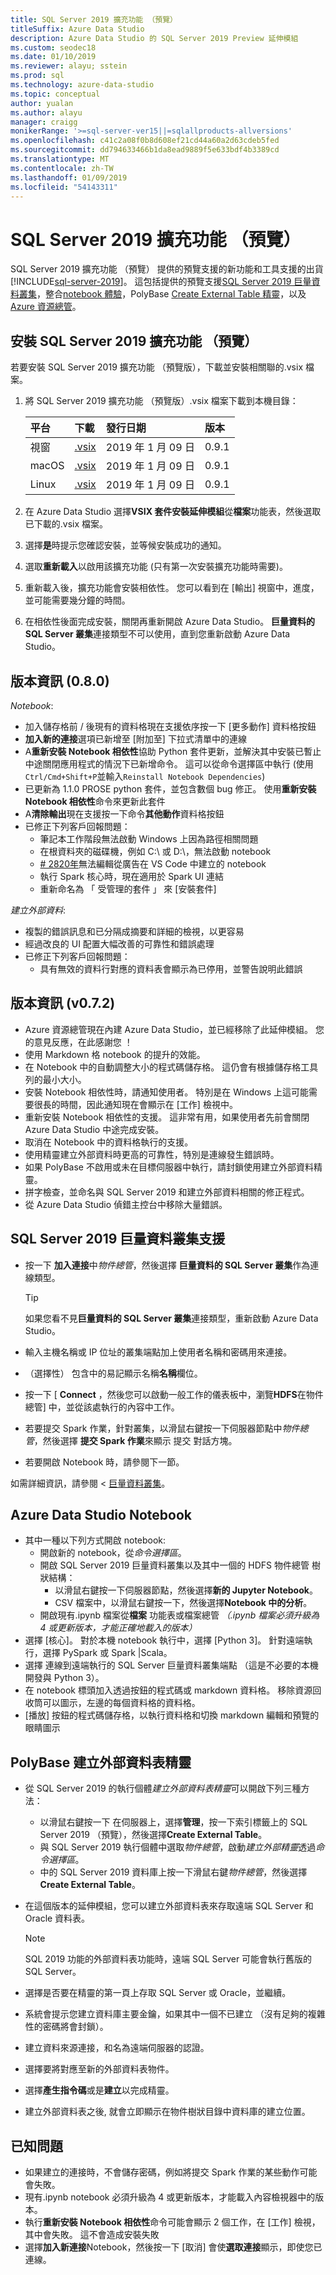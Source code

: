 ```yaml
---
title: SQL Server 2019 擴充功能 （預覽）
titleSuffix: Azure Data Studio
description: Azure Data Studio 的 SQL Server 2019 Preview 延伸模組
ms.custom: seodec18
ms.date: 01/10/2019
ms.reviewer: alayu; sstein
ms.prod: sql
ms.technology: azure-data-studio
ms.topic: conceptual
author: yualan
ms.author: alayu
manager: craigg
monikerRange: '>=sql-server-ver15||=sqlallproducts-allversions'
ms.openlocfilehash: c41c2a08f0b8d608ef21cd44a60a2d63cdeb5fed
ms.sourcegitcommit: dd794633466b1da8ead9889f5e633bdf4b3389cd
ms.translationtype: MT
ms.contentlocale: zh-TW
ms.lasthandoff: 01/09/2019
ms.locfileid: "54143311"
---
```

# <a name="sql-server-2019-extension-preview"></a>SQL Server 2019 擴充功能 （預覽）

SQL Server 2019 擴充功能 （預覽） 提供的預覽支援的新功能和工具支援的出貨[!INCLUDE[sql-server-2019](../includes/sssqlv15-md.md)]。 這包括提供的預覽支援[SQL Server 2019 巨量資料叢集](../big-data-cluster/big-data-cluster-overview.md)，整合[notebook 體驗](../big-data-cluster/notebooks-guidance.md)，PolyBase [Create External Table 精靈](../relational-databases/polybase/data-virtualization.md?toc=%2fsql%2fbig-data-cluster%2ftoc.json)，以及[Azure 資源總管](azure-resource-explorer.md)。

## <a name="install-the-sql-server-2019-extension-preview"></a>安裝 SQL Server 2019 擴充功能 （預覽）

若要安裝 SQL Server 2019 擴充功能 （預覽版），下載並安裝相關聯的.vsix 檔案。

1. 將 SQL Server 2019 擴充功能 （預覽版）.vsix 檔案下載到本機目錄：

   |平台|下載|發行日期|版本
   |:---|:---|:---|:---|
   |視窗|[.vsix](https://go.microsoft.com/fwlink/?linkid=2051167)|2019 年 1 月 09 日 |0.9.1
   |macOS|[.vsix](https://go.microsoft.com/fwlink/?linkid=2051166)|2019 年 1 月 09 日 |0.9.1
   |Linux|[.vsix](https://go.microsoft.com/fwlink/?linkid=2051165)|2019 年 1 月 09 日 |0.9.1

1. 在 Azure Data Studio 選擇**VSIX 套件安裝延伸模組**從**檔案**功能表，然後選取已下載的.vsix 檔案。

1. 選擇**是**時提示您確認安裝，並等候安裝成功的通知。

1. 選取**重新載入**以啟用該擴充功能 (只有第一次安裝擴充功能時需要)。

1. 重新載入後，擴充功能會安裝相依性。 您可以看到在 [輸出] 視窗中，進度，並可能需要幾分鐘的時間。

1. 在相依性後面完成安裝，關閉再重新開啟 Azure Data Studio。 **巨量資料的 SQL Server 叢集**連接類型不可以使用，直到您重新啟動 Azure Data Studio。

## <a name="release-notes-v080"></a>版本資訊 (0.8.0)
*Notebook*:
* 加入儲存格前 / 後現有的資料格現在支援依序按一下 [更多動作] 資料格按鈕
* **加入新的連接**選項已新增至 [附加至] 下拉式清單中的連線
* A**重新安裝 Notebook 相依性**協助 Python 套件更新，並解決其中安裝已暫止中途關閉應用程式的情況下已新增命令。 這可以從命令選擇區中執行 (使用`Ctrl/Cmd+Shift+P`並輸入`Reinstall Notebook Dependencies`)
* 已更新為 1.1.0 PROSE python 套件，並包含數個 bug 修正。 使用**重新安裝 Notebook 相依性**命令來更新此套件
* A**清除輸出**現在支援按一下命令**其他動作**資料格按鈕
* 已修正下列客戶回報問題：
  * 筆記本工作階段無法啟動 Windows 上因為路徑相關問題
  * 在根資料夾的磁碟機，例如 C:\ 或 D:\，無法啟動 notebook
  * [# 2820年](https://github.com/Microsoft/azuredatastudio/issues/2820)無法編輯從廣告在 VS Code 中建立的 notebook
  * 執行 Spark 核心時，現在適用於 Spark UI 連結
  * 重新命名為 「 受管理的套件 」 來 [安裝套件]

*建立外部資料*:

* 複製的錯誤訊息和已分隔成摘要和詳細的檢視，以更容易
* 經過改良的 UI 配置大幅改善的可靠性和錯誤處理
* 已修正下列客戶回報問題：
  * 具有無效的資料行對應的資料表會顯示為已停用，並警告說明此錯誤

## <a name="release-notes-v072"></a>版本資訊 (v0.7.2)
* Azure 資源總管現在內建 Azure Data Studio，並已經移除了此延伸模組。 您的意見反應，在此感謝您 ！
* 使用 Markdown 格 notebook 的提升的效能。
* 在 Notebook 中的自動調整大小的程式碼儲存格。 這仍會有根據儲存格工具列的最小大小。
* 安裝 Notebook 相依性時，請通知使用者。 特別是在 Windows 上這可能需要很長的時間，因此通知現在會顯示在 [工作] 檢視中。
* 重新安裝 Notebook 相依性的支援。 這非常有用，如果使用者先前會關閉 Azure Data Studio 中途完成安裝。
* 取消在 Notebook 中的資料格執行的支援。
* 使用精靈建立外部資料時更高的可靠性，特別是連線發生錯誤時。
* 如果 PolyBase 不啟用或未在目標伺服器中執行，請封鎖使用建立外部資料精靈。
* 拼字檢查，並命名與 SQL Server 2019 和建立外部資料相關的修正程式。
* 從 Azure Data Studio 偵錯主控台中移除大量錯誤。

##  <a name="sql-server-2019-big-data-cluster-support"></a>SQL Server 2019 巨量資料叢集支援

* 按一下 **加入連接**中*物件總管*，然後選擇 **巨量資料的 SQL Server 叢集**作為連線類型。

   > [!TIP]
   > 如果您看不見**巨量資料的 SQL Server 叢集**連接類型，重新啟動 Azure Data Studio。

* 輸入主機名稱或 IP 位址的叢集端點加上使用者名稱和密碼用來連接。
* （選擇性） 包含中的易記顯示名稱**名稱**欄位。
* 按一下 [ **Connect** ，然後您可以啟動一般工作的儀表板中，瀏覽**HDFS**在物件總管] 中，並從該處執行的內容中工作。
* 若要提交 Spark 作業，針對叢集，以滑鼠右鍵按一下伺服器節點中*物件總管*，然後選擇 **提交 Spark 作業**來顯示 提交 對話方塊。
* 若要開啟 Notebook 時，請參閱下一節。

如需詳細資訊，請參閱 <<c0> [ 巨量資料叢集](../big-data-cluster/big-data-cluster-overview.md)。


## <a name="azure-data-studio-notebooks"></a>Azure Data Studio Notebook

* 其中一種以下列方式開啟 notebook:
  * 開啟新的 notebook，從*命令選擇區*。
  * 開啟 SQL Server 2019 巨量資料叢集以及其中一個的 HDFS 物件總管 樹狀結構：
    * 以滑鼠右鍵按一下伺服器節點，然後選擇**新的 Jupyter Notebook**。
    * CSV 檔案中，以滑鼠右鍵按一下，然後選擇**Notebook 中的分析**。
  * 開啟現有.ipynb 檔案從**檔案** 功能表或檔案總管 *（.ipynb 檔案必須升級為 4 或更新版本，才能正確地載入的版本）*
* 選擇 [核心]。 對於本機 notebook 執行中，選擇 [Python 3]。 針對遠端執行，選擇 PySpark 或 Spark |Scala。
* 選擇 連線到遠端執行的 SQL Server 巨量資料叢集端點 （這是不必要的本機開發與 Python 3）。
* 在 notebook 標頭加入透過按鈕的程式碼或 markdown 資料格。 移除資源回收筒可以圖示，左邊的每個資料格的資料格。
* [播放] 按鈕的程式碼儲存格，以執行資料格和切換 markdown 編輯和預覽的眼睛圖示

## <a name="polybase-create-external-table-wizard"></a>PolyBase 建立外部資料表精靈

* 從 SQL Server 2019 的執行個體*建立外部資料表精靈*可以開啟下列三種方法：
  * 以滑鼠右鍵按一下 在伺服器上，選擇**管理**，按一下索引標籤上的 SQL Server 2019 （預覽），然後選擇**Create External Table**。
  * 與 SQL Server 2019 執行個體中選取*物件總管*，啟動*建立外部精靈*透過*命令選擇區*。
  * 中的 SQL Server 2019 資料庫上按一下滑鼠右鍵*物件總管*，然後選擇**Create External Table**。
* 在這個版本的延伸模組，您可以建立外部資料表來存取遠端 SQL Server 和 Oracle 資料表。

  > [!NOTE]
  > SQL 2019 功能的外部資料表功能時，遠端 SQL Server 可能會執行舊版的 SQL Server。

* 選擇是否要在精靈的第一頁上存取 SQL Server 或 Oracle，並繼續。
* 系統會提示您建立資料庫主要金鑰，如果其中一個不已建立 （沒有足夠的複雜性的密碼將會封鎖）。
* 建立資料來源連接，和名為遠端伺服器的認證。
* 選擇要將對應至新的外部資料表物件。
* 選擇**產生指令碼**或是**建立**以完成精靈。
* 建立外部資料表之後, 就會立即顯示在物件樹狀目錄中資料庫的建立位置。


## <a name="known-issues"></a>已知問題

* 如果建立的連接時，不會儲存密碼，例如將提交 Spark 作業的某些動作可能會失敗。
* 現有.ipynb notebook 必須升級為 4 或更新版本，才能載入內容檢視器中的版本。
* 執行**重新安裝 Notebook 相依性**命令可能會顯示 2 個工作，在 [工作] 檢視，其中會失敗。 這不會造成安裝失敗
* 選擇**加入新連接**Notebook，然後按一下 [取消] 會使**選取連接**顯示，即使您已連線。
